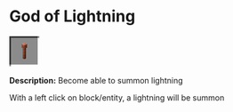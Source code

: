 # God of Lightning
![icon](../assets/icons/god_of_lightning.png)

**Description:** Become able to summon lightning

With a left click on block/entity, a lightning will be summon